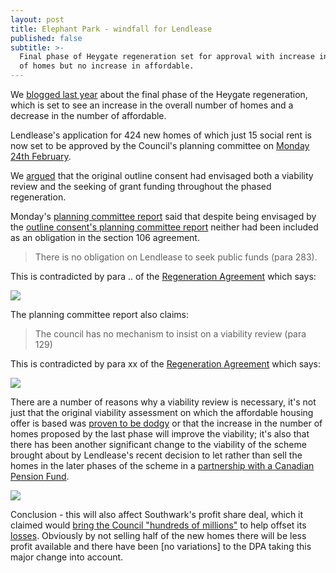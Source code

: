 ```yaml
---
layout: post
title: Elephant Park - windfall for Lendlease
published: false
subtitle: >-
  Final phase of Heygate regeneration set for approval with increase in number
  of homes but no increase in affordable.
---
```

We [blogged last year](http://35percent.org/2019-08-05-elephant-park-final-phase-affordable-housing/) about the final phase of the Heygate regeneration, which is set to see an increase in the overall number of homes and a decrease in the number of affordable. 

Lendlease's application for 424 new homes of which just 15 social rent is now set to be approved by the Council's planning committee on [Monday 24th February](http://moderngov.southwark.gov.uk/ieListDocuments.aspx?CId=119&MId=6403&Ver=4).

We [argued](http://35percent.org/2019-08-05-elephant-park-final-phase-affordable-housing/) that the original outline consent had envisaged both a viability review and the seeking of grant funding throughout the phased regeneration.

Monday's [planning committee report](https://planning.southwark.gov.uk/online-applications/files/2B05D1FEBF0308C39F18968F194D473F/pdf/19_AP_1166--843567.pdf) said that despite being envisaged by the [outline consent's planning committee report](http://moderngov.southwark.gov.uk/documents/s34476/Report.pdf) neither had been included as an obligation in the section 106 agreement. 

> There is no obligation on Lendlease to seek public funds (para 283).

This is contradicted by para .. of the [Regeneration Agreement](https://files.whatdotheyknow.com/request/heygate_estate_development_partn/191203%2020141201_Lend%20Lease_2014%20Deed%20of%20Variation_COMPLETE.pdf%20EIR%201351433_Redacted.pdf) which says:

![](http://35percent.org/img/fundingra.png)

The planning committee report also claims:

>The  council has  no  mechanism  to  insist  on  a  viability review (para 129)

This is contradicted by para xx of the [Regeneration Agreement](https://files.whatdotheyknow.com/request/heygate_estate_development_partn/191203%2020141201_Lend%20Lease_2014%20Deed%20of%20Variation_COMPLETE.pdf%20EIR%201351433_Redacted.pdf) which says:

![](http://35percent.org/img/vreviewra.png)

There are a number of reasons why a viability review is necessary, it's not just that the original viability assessment on which the affordable housing offer is based was [proven to be dodgy](https://www.theguardian.com/cities/2015/jun/25/london-developers-viability-planning-affordable-social-housing-regeneration-oliver-wainwright) or that the increase in the number of homes proposed by the last phase will improve the viability; it's also that there has been another significant change to the viability of the scheme brought about by Lendlease's recent decision to let rather than sell the homes in the later phases of the scheme in a [partnership with a Canadian Pension Fund](https://www.constructionenquirer.com/2018/01/17/lendlease-launches-1-5bn-build-to-rent-partnership/).

![](http://35percent.org/img/lendleasebtr.png)

Conclusion - this will also affect Southwark's profit share deal, which it claimed would [bring the Council "hundreds of millions"](https://web.archive.org/web/20160915094513/https://www.southwark.gov.uk/news/article/1785/setting_the_record_straight_the_true_value_of_the_elephant_and_castle_regeneration()) to help offset its [losses](http://35percent.org/2016-05-11-no-profit-share-the-true-value-of-the-heygate-regeneration/). Obviously by not selling half of the new homes there will be less profit available and there have been [no variations] to the DPA taking this major change into account.
